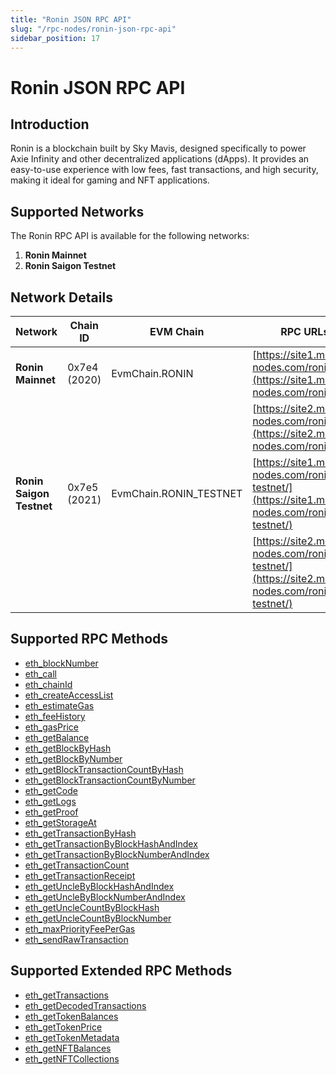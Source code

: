 ```yaml
---
title: "Ronin JSON RPC API"
slug: "/rpc-nodes/ronin-json-rpc-api"
sidebar_position: 17
---
```


# Ronin JSON RPC API

## Introduction

Ronin is a blockchain built by Sky Mavis, designed specifically to power Axie Infinity and other decentralized applications (dApps). It provides an easy-to-use experience with low fees, fast transactions, and high security, making it ideal for gaming and NFT applications.

## Supported Networks

The Ronin RPC API is available for the following networks:

1. **Ronin Mainnet**
2. **Ronin Saigon Testnet**

## Network Details

| Network                  | Chain ID     | EVM Chain              | RPC URLs                                                                                         |
| ------------------------ | ------------ | ---------------------- | ------------------------------------------------------------------------------------------------ |
| **Ronin Mainnet**        | 0x7e4 (2020) | EvmChain.RONIN         | [https://site1.moralis-nodes.com/ronin/](https://site1.moralis-nodes.com/ronin/)                 |
|                          |              |                        | [https://site2.moralis-nodes.com/ronin/](https://site2.moralis-nodes.com/ronin/)                 |
| **Ronin Saigon Testnet** | 0x7e5 (2021) | EvmChain.RONIN_TESTNET | [https://site1.moralis-nodes.com/ronin-testnet/](https://site1.moralis-nodes.com/ronin-testnet/) |
|                          |              |                        | [https://site2.moralis-nodes.com/ronin-testnet/](https://site2.moralis-nodes.com/ronin-testnet/) |

## Supported RPC Methods

- [eth_blockNumber](/rpc-nodes/reference/eth_blockNumber)
- [eth_call](/rpc-nodes/reference/eth_call)
- [eth_chainId](/rpc-nodes/reference/eth_chainId)
- [eth_createAccessList](/rpc-nodes/reference/eth_createAccessList)
- [eth_estimateGas](/rpc-nodes/reference/eth_estimateGas)
- [eth_feeHistory](/rpc-nodes/reference/eth_feeHistory)
- [eth_gasPrice](/rpc-nodes/reference/eth_gasPrice)
- [eth_getBalance](/rpc-nodes/reference/eth_getBalance)
- [eth_getBlockByHash](/rpc-nodes/reference/eth_getBlockByHash)
- [eth_getBlockByNumber](/rpc-nodes/reference/eth_getBlockByNumber)
- [eth_getBlockTransactionCountByHash](/rpc-nodes/reference/eth_getBlockTransactionCountByHash)
- [eth_getBlockTransactionCountByNumber](/rpc-nodes/reference/eth_getBlockTransactionCountByNumber)
- [eth_getCode](/rpc-nodes/reference/eth_getCode)
- [eth_getLogs](/rpc-nodes/reference/eth_getLogs)
- [eth_getProof](/rpc-nodes/reference/eth_getProof)
- [eth_getStorageAt](/rpc-nodes/reference/eth_getStorageAt)
- [eth_getTransactionByHash](/rpc-nodes/reference/eth_getTransactionByHash)
- [eth_getTransactionByBlockHashAndIndex](/rpc-nodes/reference/eth_getTransactionByBlockHashAndIndex)
- [eth_getTransactionByBlockNumberAndIndex](/rpc-nodes/reference/eth_getTransactionByBlockNumberAndIndex)
- [eth_getTransactionCount](/rpc-nodes/reference/eth_getTransactionCount)
- [eth_getTransactionReceipt](/rpc-nodes/reference/eth_getTransactionReceipt)
- [eth_getUncleByBlockHashAndIndex](/rpc-nodes/reference/eth_getUncleByBlockHashAndIndex)
- [eth_getUncleByBlockNumberAndIndex](/rpc-nodes/reference/eth_getUncleByBlockNumberAndIndex)
- [eth_getUncleCountByBlockHash](/rpc-nodes/reference/eth_getUncleCountByBlockHash)
- [eth_getUncleCountByBlockNumber](/rpc-nodes/reference/eth_getUncleCountByBlockNumber)
- [eth_maxPriorityFeePerGas](/rpc-nodes/reference/eth_maxPriorityFeePerGas)
- [eth_sendRawTransaction](/rpc-nodes/reference/eth_sendRawTransaction)

## Supported Extended RPC Methods

- [eth_getTransactions](/rpc-nodes/reference/extended-rpc/eth_getTransactions)
- [eth_getDecodedTransactions](/rpc-nodes/reference/extended-rpc/eth_getDecodedTransactions)
- [eth_getTokenBalances](/rpc-nodes/reference/extended-rpc/eth_getTokenBalances)
- [eth_getTokenPrice](/rpc-nodes/reference/extended-rpc/eth_getTokenPrice)
- [eth_getTokenMetadata](/rpc-nodes/reference/extended-rpc/eth_getTokenMetadata)
- [eth_getNFTBalances](/rpc-nodes/reference/extended-rpc/eth_getNFTBalances)
- [eth_getNFTCollections](/rpc-nodes/reference/extended-rpc/eth_getNFTCollections)

